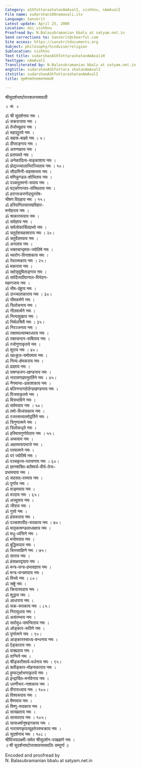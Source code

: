 ```yaml
---
Category: aShTottarashatanAmAvalI, vishhnu, nAmAvalI
File name: sudarshan108namavali.itx
Language: Sanskrit
Latest update: April 25, 2008
Location: doc_vishhnu
Proofread by: N.Balasubramanian bbalu at satyam.net.in
Send corrections to: Sanskrit@cheerful.com
Site access: https://sanskritdocuments.org
Subject: philosophy/hinduism/religion
Sublocation: vishhnu
Text title: sudarshanAShTottarashatanAmAvaliH
Texttype: nAmAvalI
Transliterated by: N.Balasubramanian bbalu at satyam.net.in
engtitle: sudarshanAShTottara shatanAmAvalI
itxtitle: sudarshanAShTottarashatanAmAvalI
title: सुदर्शनाष्टोत्तरशतनामावली

---
```

  
 श्रीसुदर्शनाष्टोत्तरशतनामावली   
  
    ॥ श्रीः ॥  
  
ॐ श्री सुदर्शनाय नमः ।  
ॐ चक्रराजाय नमः ।  
ॐ तेजोव्यूहाय नमः ।  
ॐ महाद्युतये नमः ।  
ॐ सहस्र-बाहवे नमः । ५।  
ॐ दीप्ताङ्गाय नमः ।  
ॐ अरुणाक्षाय नमः ।  
ॐ प्रतापवते नमः ।  
ॐ अनेकादित्य-सङ्काशाय नमः ।  
ॐ प्रोद्यज्ज्वालाभिरञ्जिताय नमः । १०।  
ॐ सौदामिनी-सहस्राभाय नमः ।  
ॐ मणिकुण्डल-शोभिताय नमः ।  
ॐ पञ्चभूतमनो-रूपाय नमः ।  
ॐ षट्कोणान्तर-संस्थिताय नमः ।  
ॐ हरान्तःकरणोद्भूतरोष-  
      भीषण विग्रहाय नमः । १५।  
ॐ हरिपाणिलसत्पद्मविहार-  
      मनोहराय नमः ।  
ॐ श्राकाररूपाय नमः ।  
ॐ सर्वज्ञाय नमः ।  
ॐ सर्वलोकार्चितप्रभवे नमः ।  
ॐ चतुर्दशसहस्राराय नमः । २०।  
ॐ चतुर्वेदमयाय नमः ।  
ॐ अनलाय नमः ।  
ॐ भक्तचान्द्रमस-ज्योतिषे नमः ।  
ॐ भवरोग-विनाशकाय नमः ।  
ॐ रेफात्मकाय नमः । २५।  
ॐ मकाराय नमः ।  
ॐ रक्षोसृग्रूषिताङ्गाय नमः ।  
ॐ सर्वदैत्यग्रीवानाल-विभेदन-  
      महागजाय नमः ।  
ॐ भीम-दंष्ट्राय नमः ।  
ॐ उज्ज्वलाकाराय नमः । ३०।  
ॐ भीमकर्मणे नमः ।  
ॐ त्रिलोचनाय नमः ।  
ॐ नीलवर्त्मने नमः ।  
ॐ नित्यसुखाय नमः ।  
ॐ निर्मलश्रियै नमः । ३५।  
ॐ निरञ्जनाय नमः ।  
ॐ रक्तमाल्याम्बरधराय नमः ।  
ॐ रक्तचन्दन-रूषिताय नमः ।  
ॐ रजोगुणाकृतये नमः ।  
ॐ शूराय नमः । ४०।  
ॐ रक्षःकुल-यमोपमाय नमः ।  
ॐ नित्य-क्षेमकराय नमः ।  
ॐ प्राज्ञाय नमः ।  
ॐ पाषण्डजन-खण्डनाय नमः ।  
ॐ नारायणाज्ञानुवर्तिने नमः । ४५।  
ॐ नैगमान्तः-प्रकाशकाय नमः ।  
ॐ बलिनन्दनदोर्दण्डखण्डनाय नमः ।  
ॐ विजयाकृतये नमः ।  
ॐ मित्रभाविने नमः ।  
ॐ सर्वमयाय नमः । ५०।  
ॐ तमो-विध्वंसकाय नमः ।  
ॐ रजस्सत्त्वतमोद्वर्तिने नमः ।  
ॐ त्रिगुणात्मने नमः ।  
ॐ त्रिलोकधृते नमः ।  
ॐ हरिमायगुणोपेताय नमः । ५५।  
ॐ अव्ययाय नमः ।  
ॐ अक्षस्वरूपभाजे नमः ।  
ॐ परमात्मने नमः ।  
ॐ परं ज्योतिषे नमः ।  
ॐ पञ्चकृत्य-परायणाय नमः । ६०।  
ॐ ज्ञानशक्ति-बलैश्वर्य-वीर्य-तेजः-  
      प्रभामयाय नमः ।  
ॐ सदसत्-परमाय नमः ।  
ॐ पूर्णाय नमः ।  
ॐ वाङ्मयाय नमः ।  
ॐ वरदाय नमः । ६५।  
ॐ अच्युताय नमः ।  
ॐ जीवाय नमः ।  
ॐ गुरवे नमः ।  
ॐ हंसरूपाय नमः ।  
ॐ पञ्चाशत्पीठ-रूपकाय नमः । ७०।  
ॐ मातृकामण्डलाध्यक्षाय नमः ।  
ॐ मधु-ध्वंसिने नमः ।  
ॐ मनोमयाय नमः ।  
ॐ बुद्धिरूपाय नमः ।  
ॐ चित्तसाक्षिणे नमः । ७५।  
ॐ साराय नमः ।  
ॐ हंसाक्षरद्वयाय नमः ।  
ॐ मन्त्र-यन्त्र-प्रभावज्ञाय नमः ।  
ॐ मन्त्र-यन्त्रमयाय नमः ।  
ॐ विभवे नमः । ८०।  
ॐ स्रष्ट्रे नमः ।  
ॐ क्रियास्पदाय नमः ।  
ॐ शुद्धाय नमः ।  
ॐ आधाराय नमः ।  
ॐ चक्र-रूपकाय नमः । ८५।  
ॐ निरायुधाय नमः ।  
ॐ असंरम्भाय नमः ।  
ॐ सर्वायुध-समन्विताय नमः ।  
ॐ ओङ्कार-रूपिणे नमः ।  
ॐ पूर्णात्मने नमः । ९०।  
ॐ आङ्कारस्साध्य-बन्धनाय नमः ।  
ॐ ऐङ्काराय नमः ।  
ॐ वाक्प्रदाय नमः ।  
ॐ वाग्मिने नमः ।  
ॐ श्रीङ्कारैश्वर्य-वर्धनाय नमः । ९५।  
ॐ क्लीङ्कार-मोहनाकाराय नमः ।  
ॐ हुम्फट्क्षोभणाकृतये नमः ।  
ॐ इन्द्रार्चित-मनोवेगाय नमः ।  
ॐ धरणीभार-नाशकाय नमः ।  
ॐ वीराराध्याय नमः । १००।  
ॐ विश्वरूपाय नमः ।  
ॐ वैष्णवाय नमः ।  
ॐ विष्णु-रूपकाय नमः ।  
ॐ सत्यव्रताय नमः ।  
ॐ सत्यपराय नमः । १०५।  
ॐ सत्यधर्मानुषङ्गकाय नमः ।  
ॐ नारायणकृपाव्यूहतेजश्चक्राय नमः ।  
ॐ सुदर्शनाय नमः । १०८।  
श्रीविजयलक्ष्मी-समेत श्रीसुदर्शन-परब्रह्मणे नमः ।  
॥ श्री सुदर्शनाष्टोत्तरशतनामावलिः सम्पूर्णा ॥  
  
  
Encoded and proofread by  
N. Balasubramanian bbalu at satyam.net.in  
  
